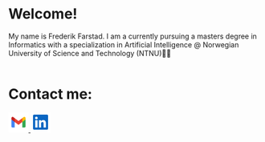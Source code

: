 # Welcome!

My name is Frederik Farstad. I am a currently pursuing a masters degree in Informatics with a specialization in Artificial Intelligence @ Norwegian University of Science and Technology (NTNU)👨‍🎓  
<br>

# Contact me:
<div>
    <a display="inline-block" href="mailto:frederikfarstad@gmail.com">
        <img src="gmail-svgrepo-com.svg" width="40px" height="auto">
    </a>
    <a display="inline-block" target="_blank" href="https://www.linkedin.com/in/frederik-andreas-brunvoll-farstad/">
        <img src="linkedin-svgrepo-com.svg" width="40px" height="auto">
    </a>
</div>
